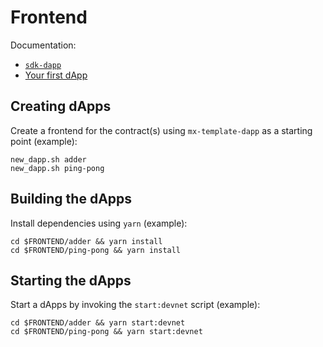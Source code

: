 # Frontend

Documentation:
 - [`sdk-dapp`](https://docs.multiversx.com/sdk-and-tools/sdk-dapp)
 - [Your first dApp](https://docs.multiversx.com/developers/tutorials/your-first-dapp)

## Creating dApps

Create a frontend for the contract(s) using `mx-template-dapp` as a starting point (example):

```
new_dapp.sh adder
new_dapp.sh ping-pong
```

## Building the dApps

Install dependencies using `yarn` (example):

```
cd $FRONTEND/adder && yarn install
cd $FRONTEND/ping-pong && yarn install
```

## Starting the dApps

Start a dApps by invoking the `start:devnet` script (example):

```
cd $FRONTEND/adder && yarn start:devnet
cd $FRONTEND/ping-pong && yarn start:devnet
```
